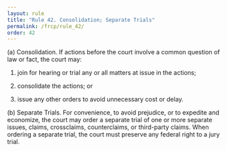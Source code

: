 ```yaml
---
layout: rule
title: "Rule 42. Consolidation; Separate Trials"
permalink: /frcp/rule_42/
order: 42
---
```


(a) Consolidation. If actions before the court involve a common question of law or fact, the court may:


1. join for hearing or trial any or all matters at issue in the actions;


2. consolidate the actions; or


3. issue any other orders to avoid unnecessary cost or delay.


(b) Separate Trials. For convenience, to avoid prejudice, or to expedite and economize, the court may order a separate trial of one or more separate issues, claims, crossclaims, counterclaims, or third-party claims. When ordering a separate trial, the court must preserve any federal right to a jury trial.
